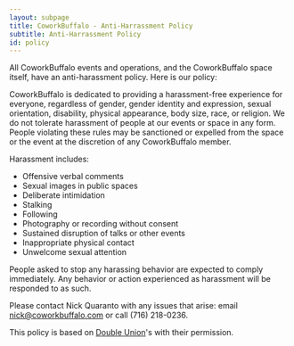 ```yaml
---
layout: subpage
title: CoworkBuffalo - Anti-Harrassment Policy
subtitle: Anti-Harrassment Policy
id: policy
---
```


All CoworkBuffalo events and operations, and the CoworkBuffalo space itself, have an anti-harassment policy. Here is our policy:

CoworkBuffalo is dedicated to providing a harassment-free experience for everyone, regardless of gender, gender identity and expression, sexual orientation, disability, physical appearance, body size, race, or religion. We do not tolerate harassment of people at our events or space in any form. People violating these rules may be sanctioned or expelled from the space or the event at the discretion of any CoworkBuffalo member.

Harassment includes:

* Offensive verbal comments
* Sexual images in public spaces
* Deliberate intimidation
* Stalking
* Following
* Photography or recording without consent
* Sustained disruption of talks or other events
* Inappropriate physical contact
* Unwelcome sexual attention

People asked to stop any harassing behavior are expected to comply immediately. Any behavior or action experienced as harassment will be responded to as such.

Please contact Nick Quaranto with any issues that arise: email [nick@coworkbuffalo.com](mailto:nick@coworkbuffalo.com) or call (716) 218-0236.

This policy is based on [Double Union](http://www.doubleunion.org/policies)'s with their permission.

